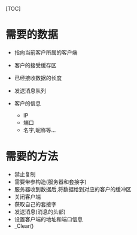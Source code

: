 [TOC]

# 需要的数据

- 指向当前客户所属的客户端

- 客户的接受缓存区

- 已经接收数据的长度

- 发送消息队列

- 客户的信息

  - IP
  - 端口
  - 名字,昵称等...

# 需要的方法

- 禁止复制
- 需要带参构造(服务器和套接字)
- 服务器收到数据后,将数据给到对应的客户的缓冲区
- 关闭客户端
- 获取自己的套接字
- 发送消息(消息的头部)
- 设置客户端的地址和端口信息
- _Clear()
